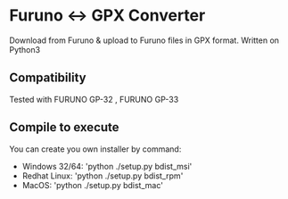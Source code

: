 # Furuno <-> GPX Converter
Download from Furuno &amp; upload to Furuno files in GPX format.
Written on Python3

## Compatibility
Tested with FURUNO GP-32 , FURUNO GP-33

## Compile to execute

You can create you own installer by command:
* Windows 32/64: 'python ./setup.py bdist_msi'
* Redhat Linux:  'python ./setup.py bdist_rpm'
* MacOS:         'python ./setup.py bdist_mac'
